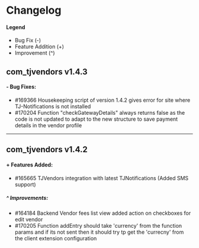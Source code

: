 # Changelog

#### Legend

- Bug Fix (-)
- Feature Addition (+)
- Improvement (^)

## com_tjvendors v1.4.3

#### - Bug Fixes:
- #169366 Housekeeping script of version 1.4.2 gives error for site where TJ-Notifications is not installed
- #170204 Function "checkGatewayDetails" always returns false as the code is not updated to adapt to the new structure to save payment details in the vendor profile

---

## com_tjvendors v1.4.2

#### + Features Added:
- #165665 TJVendors integration with latest TJNotifications (Added SMS support)

##### ^ Improvements:
- #164184 Backend Vendor fees list view added action on checkboxes for edit vendor
- #170205 Function addEntry should take 'currency' from the function params and if its not sent then it should try tp get the 'currecny' from the client extension configuration
